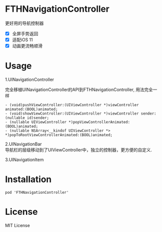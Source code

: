 # FTHNavigationController
更好用的导航控制器  
- [x] 全屏手势返回
- [x] 适配iOS 11
- [x] 动画更流畅顺滑
# Usage
1.UINavigationController  

  完全移植UINavigationController的API到FTHNavigationController, 用法完全一样 
  
```
- (void)pushViewController:(UIViewController *)viewController animated:(BOOL)animated;
- (void)showViewController:(UIViewController *)viewController sender:(nullable id)sender;
- (nullable UIViewController *)popViewControllerAnimated:(BOOL)animated;
- (nullable NSArray<__kindof UIViewController *> *)popToRootViewControllerAnimated:(BOOL)animated;
```  

2.UINavigationBar  
  导航栏的层级移动到了UIViewController中，独立的控制器，更方便的自定义.  
  
3.UINavigationItem
  
# Installation
```
pod 'FTHNavigationController'
```  
# License
MIT License
